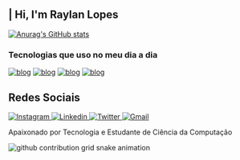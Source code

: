 <h2>| Hi, I'm Raylan Lopes </h2>

[![Anurag's GitHub stats](https://github-readme-stats.vercel.app/api?username=raylann-lopes&show_icons=true&theme=dark)](https://github.com/raylann-lopes)

### Tecnologias que uso no meu dia a dia

[![blog](https://img.shields.io/badge/HTML5-E34F26?style=for-the-badge&logo=html5&logoColor=white)](https://github.com/raylann-lopes)
[![blog](https://img.shields.io/badge/CSS3-1572B6?style=for-the-badge&logo=css3&logoColor=white)](https://github.com/raylann-lopes)
[![blog](https://img.shields.io/badge/JavaScript-F7DF1E?style=for-the-badge&logo=javascript&logoColor=black)](https://github.com/raylann-lopes)
[![blog](https://img.shields.io/badge/PHP-777BB4?style=for-the-badge&logo=php&logoColor=white)](https://github.com/raylann-lopes)
<br/>

<h2> Redes Sociais </h2>
<div>
    <a href="https://www.instagram.com/raylann_lopes/" target="_blank">
        <img src="https://img.shields.io/badge/Instagram-E4405F?style=for-the-badge&logo=instagram&logoColor=white" alt="Instagram"></img>
    </a>
    <a href="https://www.linkedin.com/in/raylannlopes/" target="_blank">
        <img src="https://img.shields.io/badge/LinkedIn-0077B5?style=for-the-badge&logo=linkedin&logoColor=white" alt="Linkedin"></img>
    </a>
    <a href="https://twitter.com/raylann_lopes" target="_blank">
        <img src="https://img.shields.io/badge/Twitter-1DA1F2?style=for-the-badge&logo=twitter&logoColor=white" alt="Twitter"></img>
    </a>
    <a href="mailto:raylannlopes@gmail.com" target="_blank">
        <img src="https://img.shields.io/badge/Gmail-D14836?style=for-the-badge&logo=gmail&logoColor=white" alt="Gmail"></img>
    </a>
</div>

Apaixonado por Tecnologia e Estudante de Ciência da Computação

<picture>
  <source media="(prefers-color-scheme: dark)" srcset="https://raw.githubusercontent.com/raylann-lopes/raylann-lopes/output/github-contribution-grid-snake-dark.svg">
  <source media="(prefers-color-scheme: light)" srcset="https://raw.githubusercontent.com/raylann-lopes/raylann-lopes/output/github-contribution-grid-snake.svg">
  <img alt="github contribution grid snake animation" src="https://raw.githubusercontent.com/raylann-lopes/raylann-lopes/output/github-contribution-grid-snake.svg">
</picture>
<br><br>
